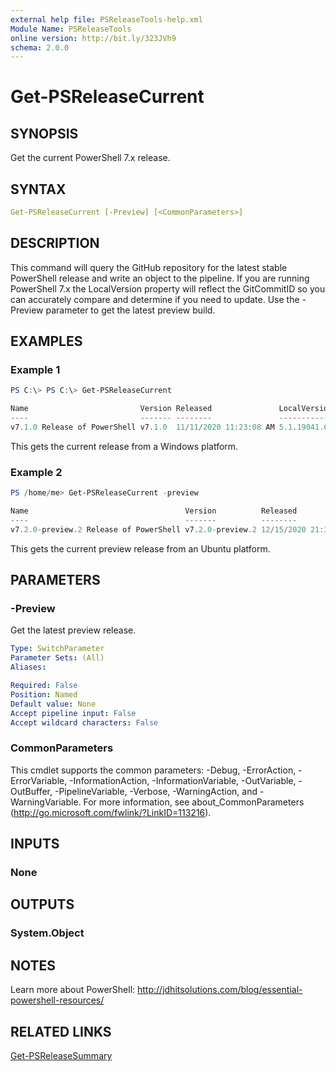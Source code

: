 ```yaml
---
external help file: PSReleaseTools-help.xml
Module Name: PSReleaseTools
online version: http://bit.ly/323JVh9
schema: 2.0.0
---
```


# Get-PSReleaseCurrent

## SYNOPSIS

Get the current PowerShell 7.x release.

## SYNTAX

```yaml
Get-PSReleaseCurrent [-Preview] [<CommonParameters>]
```

## DESCRIPTION

This command will query the GitHub repository for the latest stable PowerShell release and write an object to the pipeline. If you are running PowerShell 7.x the LocalVersion property will reflect the GitCommitID so you can accurately compare and determine if you need to update. Use the -Preview parameter to get the latest preview build.

## EXAMPLES

### Example 1

```powershell
PS C:\> PS C:\> Get-PSReleaseCurrent

Name                         Version Released               LocalVersion
----                         ------- --------               ------------
v7.1.0 Release of PowerShell v7.1.0  11/11/2020 11:23:08 AM 5.1.19041.610
```

This gets the current release from a Windows platform.

### Example 2

```powershell
PS /home/me> Get-PSReleaseCurrent -preview

Name                                   Version          Released            LocalVersion
----                                   -------          --------            ------------
v7.2.0-preview.2 Release of PowerShell v7.2.0-preview.2 12/15/2020 21:31:39 7.1.0
```

This gets the current preview release from an Ubuntu platform.

## PARAMETERS

### -Preview

Get the latest preview release.

```yaml
Type: SwitchParameter
Parameter Sets: (All)
Aliases:

Required: False
Position: Named
Default value: None
Accept pipeline input: False
Accept wildcard characters: False
```

### CommonParameters

This cmdlet supports the common parameters: -Debug, -ErrorAction, -ErrorVariable, -InformationAction, -InformationVariable, -OutVariable, -OutBuffer, -PipelineVariable, -Verbose, -WarningAction, and -WarningVariable. For more information, see about_CommonParameters (http://go.microsoft.com/fwlink/?LinkID=113216).

## INPUTS

### None

## OUTPUTS

### System.Object

## NOTES

Learn more about PowerShell: http://jdhitsolutions.com/blog/essential-powershell-resources/

## RELATED LINKS

[Get-PSReleaseSummary](Get-PSReleaseSummary.md)
